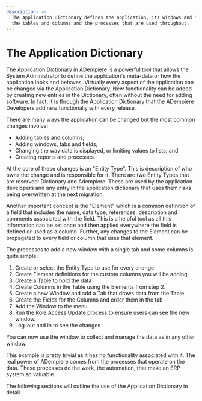 ```yaml
---
description: >-
  The Application Dictionary defines the application, its windows and fields,
  the tables and columns and the processes that are used throughout.
---
```


# The Application Dictionary

The Application Dictionary in ADempiere is a powerful tool that allows the System Administrator to define the application's meta-data or how the application looks and behaves.  Virtually every aspect of the application can be changed via the Application Dictionary.  New functionality can be added by creating new entries in the Dictionary, often without the need for adding software.   In fact, it is through the Application Dictionary that the ADempiere Developers add new functionaliy with every release.

There are many ways the application can be changed but the most common changes involve:

* Adding tables and columns;
* Adding windows, tabs and fields;
* Changing the way data is displayed, or limiting values to lists; and
* Creating reports and processes.

At the core of these changes is an "Entity Type".  This is description of who owns the change and is responsible for it. There are two  Entity Types that are reserved: Dictionary and Adempiere.  These are used by the application developers and any entry in the application dictionary that uses them risks being overwritten at the next migration.

Another important concept is the "Element" which is a common definition of a field that includes the name, data type, references, description and comments associated with the field.  This is a helpful tool as all this information can be set once and then applied everywhere the field is defined or used as a column.  Further, any changes to the Element can be propagated to every field or column that uses that element.

The processes to add a new window with a single tab and some columns is quite simple:

1. Create or select the Entity Type to use for every change
2. Create Element definitions for the custom columns you will be adding
3. Create a Table to hold the data
4. Create Columns in the Table using the Elements from step 2.
5. Create a new Window and add a Tab that draws data from the Table
6. Create the Fields for the Columns and order them in the tab
7. Add the Window to the menu
8. Run the Role Access Update process to ensure users can see the new window.
9. Log-out and in to see the changes

You can now use the window to collect and manage the data as in any other window.  

This example is pretty trivial as it has no functionality associated with it.  The real power of ADempiere comes from the processes that operate on the data.   These processes do the work, the automation, that make an ERP system so valuable.

The following sections will outline the use of the Application Dictionary in detail.  






